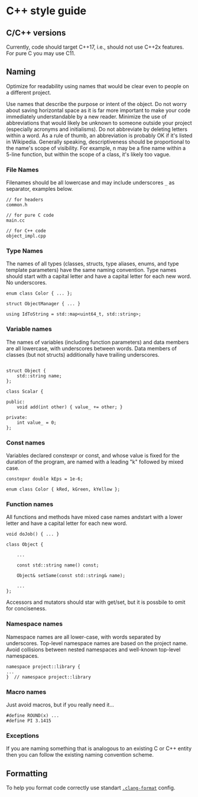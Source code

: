 # C++ style guide

## C/C++ versions
Currently, code should target C++17, i.e., should not use C++2x features. For pure C you may use C11.

## Naming

Optimize for readability using names that would be clear even to people on a different project.

Use names that describe the purpose or intent of the object. Do not worry about saving horizontal space as it is far more important to make your code immediately understandable by a new reader. Minimize the use of abbreviations that would likely be unknown to someone outside your project (especially acronyms and initialisms). Do not abbreviate by deleting letters within a word. As a rule of thumb, an abbreviation is probably OK if it's listed in Wikipedia. Generally speaking, descriptiveness should be proportional to the name's scope of visibility. For example, n may be a fine name within a 5-line function, but within the scope of a class, it's likely too vague.

### File Names
Filenames should be all lowercase and may include underscores `_` as separator, examples below.

```
// for headers
common.h

// for pure C code
main.cc

// for C++ code
object_impl.cpp
```

### Type Names
The names of all types (classes, structs, type aliases, enums, and type template parameters) have the same naming convention. Type names should start with a capital letter and have a capital letter for each new word. No underscores.

```
enum class Color { ... };

struct ObjectManager { ... }

using IdToString = std::map<uint64_t, std::string>;
```

### Variable names
The names of variables (including function parameters) and data members are all lowercase, with underscores between words. Data members of classes (but not structs) additionally have trailing underscores.

```

struct Object {
    std::string name;
};

class Scalar {

public:
    void add(int other) { value_ += other; }

private:
    int value_ = 0;
};
```

### Const names
Variables declared constexpr or const, and whose value is fixed for the duration of the program, are named with a leading "k" followed by mixed case.
```
constepxr double kEps = 1e-6;

enum class Color { kRed, kGreen, kYellow };
```


### Function names
All functions and methods have mixed case names andstart with a lower letter and have a capital letter for each new word.

```
void doJob() { ... }

class Object {

    ...

    const std::string name() const;

    Object& setSame(const std::string& name);

    ...
};
```

Accessors and mutators should star with get/set, but it is possbile to omit for conciseness.

### Namespace names
Namespace names are all lower-case, with words separated by underscores. Top-level namespace names are based on the project name. Avoid collisions between nested namespaces and well-known top-level namespaces.

```
namespace project::library {
...
}  // namespace project::library
```


### Macro names
Just avoid macros, but if you really need it...

```
#define ROUND(x) ...
#define PI 3.1415
```

### Exceptions
If you are naming something that is analogous to an existing C or C++ entity then you can follow the existing naming convention scheme.

## Formatting
To help you format code correctly use standart [`.clang-format`](.clang-format) config.